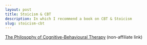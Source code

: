 ```yaml
---
layout: post
title: Stoicism & CBT
description: In which I recommend a book on CBT & Stoicism
slug: stoicism-cbt
---
```


[The Philosophy of Cognitive-Behavioural Therapy](http://www.amazon.com/Philosophy-Cognitive-Behavioural-Therapy-CBT-Psychotherapy-ebook/dp/B005TQU5KA/ref=sr_1_1?ie=UTF8&qid=1388628876&sr=8-1&keywords=Stoicism+CBT) (non-affiliate link)
